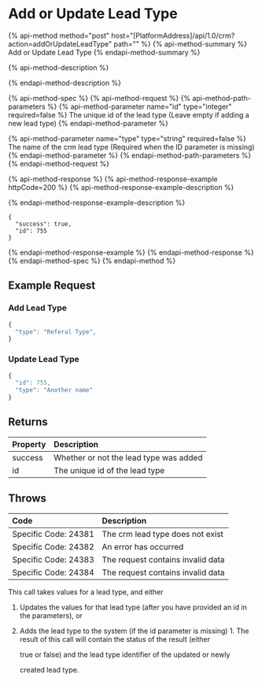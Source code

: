 # Add or Update Lead Type

{% api-method method="post" host="\[PlatformAddress\]/api/1.0/crm?action=addOrUpdateLeadType" path="" %}
{% api-method-summary %}
Add or Update Lead Type
{% endapi-method-summary %}

{% api-method-description %}

{% endapi-method-description %}

{% api-method-spec %}
{% api-method-request %}
{% api-method-path-parameters %}
{% api-method-parameter name="id" type="integer" required=false %}
The unique id of the lead type \(Leave empty if adding a new lead type\)
{% endapi-method-parameter %}

{% api-method-parameter name="type" type="string" required=false %}
The name of the crm lead type \(Required when the ID parameter is missing\)
{% endapi-method-parameter %}
{% endapi-method-path-parameters %}
{% endapi-method-request %}

{% api-method-response %}
{% api-method-response-example httpCode=200 %}
{% api-method-response-example-description %}

{% endapi-method-response-example-description %}

```text
{
  "success": true,
  "id": 755
}
```
{% endapi-method-response-example %}
{% endapi-method-response %}
{% endapi-method-spec %}
{% endapi-method %}

## Example Request

### Add Lead Type

```javascript
{
  "type": "Referal Type",
}
```

### Update Lead Type

```javascript
{
  "id": 755,
  "type": "Another name"
}
```

## Returns

| Property | Description |
| :--- | :--- |
| success | Whether or not the lead type was added |
| id | The unique id of the lead type |

## Throws

| Code | Description |
| :--- | :--- |
| Specific Code: 24381 | The crm lead type does not exist |
| Specific Code: 24382 | An error has occurred |
| Specific Code: 24383 | The request contains invalid data |
| Specific Code: 24384 | The request contains invalid data |

This call takes values for a lead type, and either

1. Updates the values for that lead type \(after  you have provided an id in the parameters\), or
2. Adds the lead type to the system \(if the id parameter is missing\) 1. The result of this call will contain the status of the result \(either

   true or false\) and the lead type identifier of the updated or newly

   created lead type.

